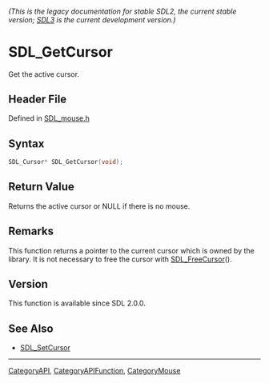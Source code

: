 ###### (This is the legacy documentation for stable SDL2, the current stable version; [SDL3](https://wiki.libsdl.org/SDL3/) is the current development version.)
# SDL_GetCursor

Get the active cursor.

## Header File

Defined in [SDL_mouse.h](https://github.com/libsdl-org/SDL/blob/SDL2/include/SDL_mouse.h)

## Syntax

```c
SDL_Cursor* SDL_GetCursor(void);

```

## Return Value

Returns the active cursor or NULL if there is no mouse.

## Remarks

This function returns a pointer to the current cursor which is owned by the
library. It is not necessary to free the cursor with
[SDL_FreeCursor](SDL_FreeCursor)().

## Version

This function is available since SDL 2.0.0.

## See Also

- [SDL_SetCursor](SDL_SetCursor)

----
[CategoryAPI](CategoryAPI), [CategoryAPIFunction](CategoryAPIFunction), [CategoryMouse](CategoryMouse)

